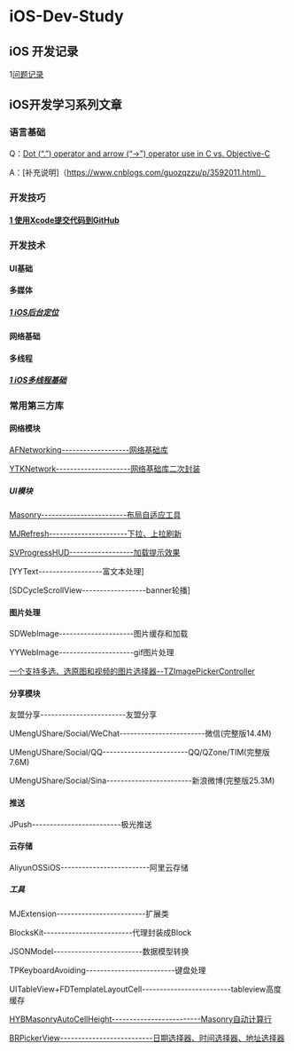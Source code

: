 # iOS-Dev-Study

## iOS 开发记录

1[问题记录](./iOS-dev.md)

## iOS开发学习系列文章

### 语言基础

Q：[Dot (“.”) operator and arrow (“->”) operator use in C vs. Objective-C](https://stackoverflow.com/questions/9072688/dot-operator-and-arrow-operator-use-in-c-vs-objective-c)

A：[补充说明]（https://www.cnblogs.com/guozqzzu/p/3592011.html）

### 开发技巧

#### [1 使用Xcode提交代码到GitHub](./upload-ios-project/upload-ios-project.md)

### 开发技术

#### UI基础

#### 多媒体
##### [1 iOS后台定位](https://www.jianshu.com/p/5c37a53ca10d)
#### 网络基础

#### 多线程

##### [1 iOS多线程基础](./multi-threading/multi_thread.md)

### 常用第三方库

 

#### 网络模块
[AFNetworking-------------------网络基础库](https://github.com/AFNetworking/AFNetworking)

[YTKNetwork---------------------网络基础库二次封装](https://github.com/yuantiku/YTKNetwork)

##### UI模块
[Masonry------------------------布局自适应工具](https://github.com/SnapKit/Masonry)

[MJRefresh----------------------下拉、上拉刷新](https://github.com/CoderMJLee/MJRefresh)

[SVProgressHUD------------------加载提示效果](https://github.com/samvermette/SVProgressHUD)

[YYText------------------富文本处理]

[SDCycleScrollView------------------banner轮播]

#### 图片处理
SDWebImage---------------------图片缓存和加载

YYWebImage---------------------gif图片处理

[一个支持多选、选原图和视频的图片选择器--TZImagePickerController](https://github.com/banchichen/TZImagePickerController)
#### 分享模块
友盟分享------------------------友盟分享

UMengUShare/Social/WeChat------------------------微信(完整版14.4M)

UMengUShare/Social/QQ------------------------QQ/QZone/TIM(完整版7.6M)

UMengUShare/Social/Sina------------------------新浪微博(完整版25.3M)

#### 推送
JPush-------------------------极光推送

#### 云存储

AliyunOSSiOS-------------------------阿里云存储

##### 工具
MJExtension-------------------------扩展类

BlocksKit-------------------------代理封装成Block

JSONModel-------------------------数据模型转换

TPKeyboardAvoiding-------------------------键盘处理

UITableView+FDTemplateLayoutCell-------------------------tableview高度缓存

[HYBMasonryAutoCellHeight-------------------------Masonry自动计算行](https://github.com/CoderJackyHuang/HYBMasonryAutoCellHeight)

[BRPickerView--------------------------日期选择器、时间选择器、地址选择器](https://github.com/91renb/BRPickerView)
